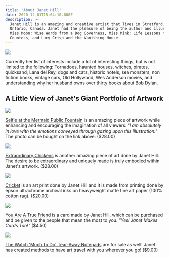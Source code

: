 ```yaml
---
title: 'About Janet Hill'
date: 2020-12-01T15:04:10.000Z
description: >-
  Janet Hill is an amazing and creative artist that lives in Stratford,
  Ontario, Canada. Janet had the pleasure of being the author and illustrator of
  Miss Moon: Wise Words from a Dog Governess, Miss Mink: Life Lessons for a Cat
  Countess, and Lucy Crisp and the Vanishing House.
---
```

[//]: # (above is the stored methods to add title, date, description, and image.)

![](/img/JanetHill.jpg)

Currently her list of interests include a lot of interesting things, but is not limited to the following: Tornadoes, haunted houses, witches, pirates, quicksand, Lana del Rey, dogs and cats, historic hotels, sea monsters, non fiction books, vintage cars, Old Hollywood, Wes Anderson movies, and understanding why her husband owns over thirty books about Bob Dylan.

## A Little View of Janet's Giant Portfolio of Artwork

[//]: # (adding a picture then linking a link to a name for lines 18-36)

![](/img/SelfieMermaid.jpg)

[Selfie at the Mermaid Public Fountain](https://janethillstudio.com/products/selfie-at-the-public-mermaid-fountain?_pos=1&_sid=07c431224&_ss=r) is an amazing piece of artwork while enhancing and encouraging the imagination of all viewers. *"I am absolutely in love with the emotions conveyed through gazing upon this illustration."* The photo can be bought on the link above. ($28.00)

![](/img/Extraordinary.jpg)

[Extraordinary Chickens](https://janethillstudio.com/collections/cats/products/extraordinary-chickens-2) is another amazing piece of art done by Janet Hill. The desire to be extraordinary and uniquely made is truly embodied within Janet's artwork. ($28.00)

![](/img/Cricket.jpg)

[Cricket](https://janethillstudio.com/products/cricket?_pos=1&_sid=e3af3d843&_ss=r) is an art print done by Janet Hill and it is made from printing done by epson ultrachrome archival inks on heavyweight matte fine art paper (100% cotton rag). ($20.00)

![](/img/TrueFriend.jpg)

[You Are A True Friend](https://janethillstudio.com/collections/thank-you-cards/products/you-are-a-true-friend) is a card made by Janet Hill, which can be purchased and be given to the people that mean the most to you. *"Yes! Janet Makes Cards Too!"* ($4.50)

![](/img/muchtodo.jpg)

[The Watch 'Much To Do' Tear-Away Notepads](https://janethillstudio.com/collections/stationery/products/the-watch-much-to-do-tearaway-notepads) are for sale as well! Janet has created methods to have art travel with you wherever you go! ($9.00)
